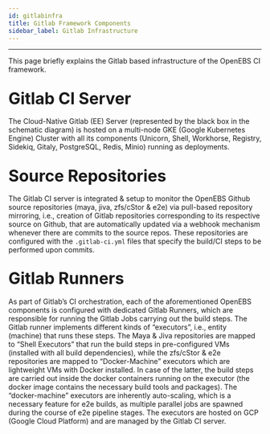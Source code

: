 ```yaml
---
id: gitlabinfra 
title: Gitlab Framework Components 
sidebar_label: Gitlab Infrastructure
---
```

------

This page briefly explains the Gitlab based infrastructure of the OpenEBS CI framework.

## <font size="6">Gitlab CI Server</font>

The Cloud-Native Gitlab (EE) Server (represented by the black box in the schematic diagram) 
is hosted on a multi-node GKE (Google Kubernetes Engine) Cluster with all its components 
(Unicorn, Shell, Workhorse, Registry, Sidekiq, Gitaly, PostgreSQL, Redis, Minio) running 
as deployments.

## <font size="6">Source Repositories</font>

The Gitlab CI server is integrated & setup to monitor the OpenEBS Github source repositories 
(maya, jiva, zfs/cStor & e2e) via pull-based repository mirroring, i.e., creation of Gitlab 
repositories corresponding to its respective source on Github, that are automatically updated 
via a webhook mechanism whenever there are commits to the source repos. These repositories 
are configured with the `.gitlab-ci.yml` files that specify the build/CI steps to be performed 
upon commits.


## <font size="6">Gitlab Runners</font>

As part of Gitlab’s CI orchestration, each of the aforementioned OpenEBS components is 
configured with dedicated Gitlab Runners, which are responsible for running the Gitlab Jobs 
carrying out the build steps. The Gitlab runner implements different kinds of “executors”, 
i.e., entity (machine) that runs these steps. The Maya & Jiva repositories are mapped to 
“Shell Executors” that run the build steps in pre-configured VMs (installed with all build 
dependencies), while the zfs/cStor & e2e repositories are mapped to “Docker-Machine” 
executors which are lightweight VMs with Docker installed. In case of the latter, the build 
steps are carried out inside the docker containers running on the executor (the docker image 
contains the necessary build tools and packages). The “docker-machine” executors are inherently 
auto-scaling, which is a necessary feature for e2e builds, as multiple parallel jobs are 
spawned during the course of e2e pipeline stages. The executors are hosted on GCP 
(Google Cloud Platform) and are managed by the Gitlab CI server. 

<!-- Hotjar Tracking Code for https://docs.openebs.io -->

<script>
    (function(h,o,t,j,a,r){
        h.hj=h.hj||function(){(h.hj.q=h.hj.q||[]).push(arguments)};
        h._hjSettings={hjid:1239116,hjsv:6};
        a=o.getElementsByTagName('head')[0];
        r=o.createElement('script');r.async=1;
        r.src=t+h._hjSettings.hjid+j+h._hjSettings.hjsv;
        a.appendChild(r);
    })(window,document,'https://static.hotjar.com/c/hotjar-','.js?sv=');
</script>


<!-- Global site tag (gtag.js) - Google Analytics -->

<script async src="https://www.googletagmanager.com/gtag/js?id=UA-92076314-12"></script>
<script>
  window.dataLayer = window.dataLayer || [];
  function gtag(){dataLayer.push(arguments);}
  gtag('js', new Date());

  gtag('config', 'UA-92076314-12');
</script>
